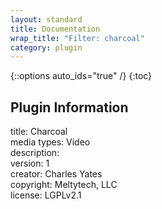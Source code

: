 ```yaml
---
layout: standard
title: Documentation
wrap_title: "Filter: charcoal"
category: plugin
---
```

{::options auto_ids="true" /}
{:toc}

## Plugin Information

title: Charcoal  
media types:
Video  
description:   
version: 1  
creator: Charles Yates  
copyright: Meltytech, LLC  
license: LGPLv2.1  
